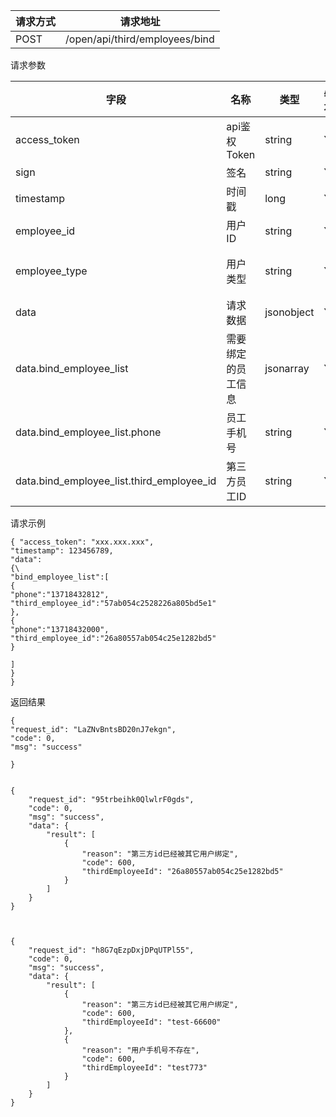 请求方式|请求地址
----|---
POST|/open/api/third/employees/bind


请求参数

 字段 | 名称 | 类型 | 必填 | 描述 |
 --- | --- | --- | --- | --- |
access_token|api鉴权Token|string|Y|
sign|签名|string|Y||
timestamp|时间戳 |long|Y|13位时间戳
employee\_id| 用户ID|string|Y|第三方用户id
employee\_type| 用户类型|string|Y|类型，0为分贝用户，1为第三方用户
 data| 请求数据 | jsonobject | Y | |
 data.bind_employee_list | 需要绑定的员工信息 | jsonarray | Y ||
 data.bind_employee_list.phone | 员工手机号 | string | Y |16090190901|
 data.bind_employee_list.third\_employee\_id | 第三方员工ID | string | Y ||

请求示例

```
{ "access_token": "xxx.xxx.xxx",
"timestamp": 123456789,
"data":
{\
"bind_employee_list":[
{
"phone":"13718432812",
"third_employee_id":"57ab054c2528226a805bd5e1"
},
{
"phone":"13718432000",
"third_employee_id":"26a80557ab054c25e1282bd5"
}

]
}
}
```

返回结果


```
{
"request_id": "LaZNvBntsBD20nJ7ekgn",
"code": 0,
"msg": "success"

}


{
    "request_id": "95trbeihk0QlwlrF0gds",
    "code": 0,
    "msg": "success",
    "data": {
        "result": [
            {
                "reason": "第三方id已经被其它用户绑定",
                "code": 600,
                "thirdEmployeeId": "26a80557ab054c25e1282bd5"
            }
        ]
    }
}



{
    "request_id": "h8G7qEzpDxjDPqUTPl55",
    "code": 0,
    "msg": "success",
    "data": {
        "result": [
            {
                "reason": "第三方id已经被其它用户绑定",
                "code": 600,
                "thirdEmployeeId": "test-66600"
            },
            {
                "reason": "用户手机号不存在",
                "code": 600,
                "thirdEmployeeId": "test773"
            }
        ]
    }
}


```